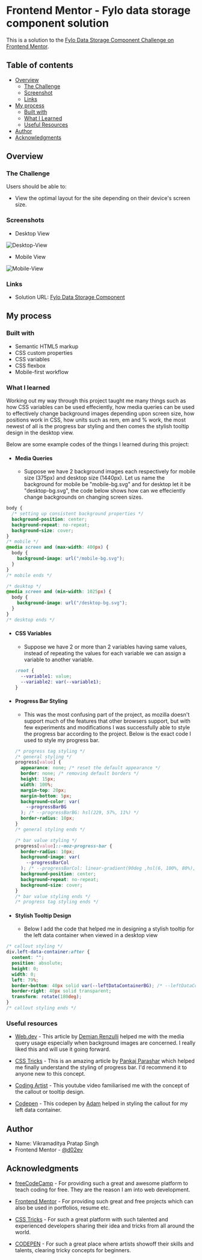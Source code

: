 # Frontend Mentor - Fylo data storage component solution

This is a solution to the [Fylo Data Storage Component Challenge on Frontend Mentor](https://www.frontendmentor.io/challenges/fylo-data-storage-component-1dZPRbV5n).

## Table of contents

- [Overview](#overview)
  - [The Challenge](#the-challenge)
  - [Screenshot](#screenshot)
  - [Links](#links)
- [My process](#my-process)
  - [Built with](#built-with)
  - [What I Learned](#what-i-learned)
  - [Useful Resources](#useful-resources)
- [Author](#author)
- [Acknowledgments](#acknowledgments)

## Overview

### The Challenge

Users should be able to:

- View the optimal layout for the site depending on their device's screen size.

### Screenshots

- Desktop View

![Desktop-View](/screenshots/desktop-view.png)

- Mobile View

![Mobile-View](/screenshots/mobile-view.png)

### Links

- Solution URL: [Fylo Data Storage Component](https://flyo-data-storage-component.netlify.app/)

## My process

### Built with

- Semantic HTML5 markup
- CSS custom properties
- CSS variables
- CSS flexbox
- Mobile-first workflow

### What I learned

Working out my way through this project taught me many things such as how CSS variables can be used effeciently, how media queries can be used to effectively change background images depending upon screen size, how positions work in CSS, how units such as rem, em and % work, the most newest of all is the progress bar styling and then comes the stylish tooltip design in the desktop view.

Below are some example codes of the things I learned during this project:

- #### Media Queries

  - Suppose we have 2 background images each respectively for mobile size (375px) and desktop size (1440px). Let us name the background for mobile be "mobile-bg.svg" and for desktop let it be "desktop-bg.svg", the code below shows how can we effeciently change backgrounds on changing screen sizes.

```css
body {
  /* setting up consistent background properties */
  background-position: center;
  background-repeat: no-repeat;
  background-size: cover;
}
/* mobile */
@media screen and (max-width: 400px) {
  body {
    background-image: url("/mobile-bg.svg");
  }
}
/* mobile ends */

/* desktop */
@media screen and (min-width: 1025px) {
  body {
    background-image: url("/desktop-bg.svg");
  }
}
/* desktop ends */
```

- #### CSS Variables

  - Suppose we have 2 or more than 2 variables having same values, instead of repeating the values for each variable we can assign a variable to another variable.

  ```css
  :root {
    --variable1: value;
    --variable2: var(--variable1);
  }
  ```

- #### Progress Bar Styling

  - This was the most confusing part of the project, as mozilla doesn't support much of the features that other browsers support, but with few experiments and modifications I was successfully able to style the progress bar according to the project. Below is the exact code I used to style my progress bar.

  ```css
  /* progress tag styling */
  /* general styling */
  progress[value] {
    appearance: none; /* reset the default appearance */
    border: none; /* removing default borders */
    height: 15px;
    width: 100%;
    margin-top: 20px;
    margin-bottom: 5px;
    background-color: var(
      --progressBarBG
    ); /* --progressBarBG: hsl(229, 57%, 11%) */
    border-radius: 10px;
  }
  /* general styling ends */

  /* bar value styling */
  progress[value]::-moz-progress-bar {
    border-radius: 10px;
    background-image: var(
      --progressBarCol
    ); /* --progressBarCol: linear-gradient(90deg ,hsl(6, 100%, 80%), hsl(335, 100%, 65%));*/
    background-position: center;
    background-repeat: no-repeat;
    background-size: cover;
  }
  /* bar value styling ends */
  /* progress tag styling ends */
  ```

- #### Stylish Tooltip Design

  - Below I add the code that helped me in designing a stylish tooltip for the left data container when viewed in a desktop view

```css
/* callout styling */
div.left-data-container:after {
  content: "";
  position: absolute;
  height: 0;
  width: 0;
  left: 79%;
  border-bottom: 40px solid var(--leftDataContainerBG); /* --leftDataContainerBG: hsl(0, 100%, 100%); */
  border-right: 40px solid transparent;
  transform: rotate(180deg);
}
/* callout styling ends */
```

### Useful resources

- [Web.dev](https://web.dev/optimize-css-background-images-with-media-queries/) - This article by [Demian Renzulli](https://web.dev/authors/demianrenzulli/) helped me with the media query usage especially when background images are concerned. I really liked this and will use it going forward.

- [CSS Tricks](https://css-tricks.com/html5-progress-element/) - This is an amazing article by [Pankaj Parashar](https://css-tricks.com/author/pankajparashar/) which helped me finally understand the styling of progress bar. I'd recommend it to anyone new to this concept.

- [Coding Artist](https://www.youtube.com/watch?v=tTNxykEAPpA) - This youtube video familiarised me with the concept of the callout or tooltip design.

- [Codepen](https://codepen.io/depthdev/pen/wiIsv) - This codepen by [Adam](https://codepen.io/depthdev) helped in styling the callout for my left data container.

## Author

- Name: Vikramaditya Pratap Singh
- Frontend Mentor - [@d02ev](https://www.frontendmentor.io/profile/d02ev)

## Acknowledgments

- [freeCodeCamp](https://freecodecamp.org/) - For providing such a great and awesome platform to teach coding for free. They are the reason I am into web development.

- [Frontend Mentor](https://frontendmentor.io/) - For providing such great and free projects which can also be used in portfolios, resume etc.

- [CSS Tricks](https://css-tricks.com/) - For such a great platform with such talented and experienced developers sharing their idea and tricks from all around the world.

- [CODEPEN](https://codepen.io/) - For such a great place where artists showoff their skills and talents, clearing tricky concepts for beginners.
